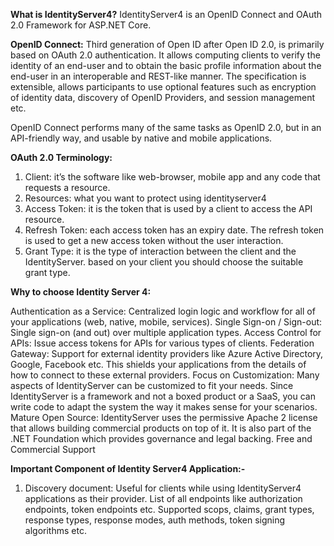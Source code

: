 **What is IdentityServer4?**
IdentityServer4 is an OpenID Connect and OAuth 2.0 Framework for ASP.NET Core.

**OpenID Connect:** 
Third generation of Open ID after Open ID 2.0, is primarily based on OAuth 2.0 authentication. It allows computing clients to verify the identity of an end-user and to obtain the basic profile information about the end-user in an interoperable and REST-like manner. The specification is extensible, allows participants to use optional features such as encryption of identity data, discovery of OpenID Providers, and session management etc.

OpenID Connect performs many of the same tasks as OpenID 2.0, but in an API-friendly way, and usable by native and mobile applications.

**OAuth 2.0 Terminology:**
1) Client: it’s the software like web-browser, mobile app and any code that requests a resource.
2) Resources: what you want to protect using identityserver4
3) Access Token: it is the token that is used by a client to access the API resource.
4) Refresh Token: each access token has an expiry date. The refresh token is used to get a new access token without the user interaction.
5) Grant Type: it is the type of interaction between the client and the IdentityServer. based on your client you should choose the suitable grant type.

**Why to choose Identity Server 4:**

Authentication as a Service: Centralized login logic and workflow for all of your applications (web, native, mobile, services).
Single Sign-on / Sign-out: Single sign-on (and out) over multiple application types.
Access Control for APIs: Issue access tokens for APIs for various types of clients.
Federation Gateway: Support for external identity providers like Azure Active Directory, Google, Facebook etc. This shields your applications from the details of how to connect to these external providers.
Focus on Customization: Many aspects of IdentityServer can be customized to fit your needs. Since IdentityServer is a framework and not a boxed product or a SaaS, you can write code to adapt the system the way it makes sense for your scenarios.
Mature Open Source: IdentityServer uses the permissive Apache 2 license that allows building commercial products on top of it. It is also part of the .NET Foundation which provides governance and legal backing.
Free and Commercial Support

**Important Component of Identity Server4 Application:-**

1) Discovery document: Useful for clients while using IdentityServer4 applications as their provider. List of all endpoints like authorization endpoints, token endpoints etc.
Supported scops, claims, grant types, response types, response modes, auth methods, token signing algorithms etc.
